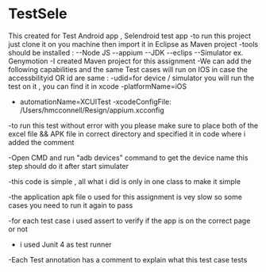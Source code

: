# TestSele
This created for Test Android app , Selendroid test app
-to run this project just clone it on you machine then import it in Eclipse as Maven project 
-tools should be installed :
--Node JS
--appium 
--JDK 
--eclips 
--Simulator ex. Genymotion 
-I created Maven project  for this assignment 
-We can add the following capabilities and the same  Test cases will run on IOS in case the accessbilityid OR id are same :
  -udid=for device / simulator you will run the test on it , you can find it  in xcode 
  -platformName=iOS
  - automationName=XCUITest 
  -xcodeConfigFile: /Users/hmcconnell/Resign/appium.xcconfig 

-to run this test without error with you please make sure to place both of the excel file && APK file  in correct directory and specified it in code where i added the comment 

-Open CMD and run "adb devices" command to get the device name this step should do it after start simulater 

-this code is simple , all what i did is only in one class to make it simple 

-the application apk file o used for this assignment is vey slow so some cases you need to run it again to pass  

-for each test case i used assert to verify if the app is  on the correct page  or not 

- i used Junit 4 as test runner 

-Each Test annotation has a comment to explain what this test case tests 

